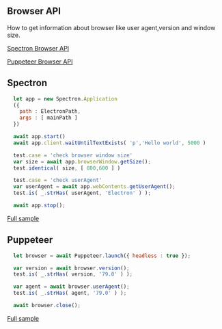 ## Browser API
How to get information about browser like user agent,version and window size.

[Spectron Browser API](https://webdriver.io/docs/api.html)

[Puppeteer Browser API](https://pptr.dev/#?product=Puppeteer&version=v2.0.0&show=api-class-browser)
## Spectron
```javascript
  let app = new Spectron.Application
  ({
    path : ElectronPath,
    args : [ mainPath ]
  })

  await app.start()
  await app.client.waitUntilTextExists( 'p','Hello world', 5000 )

  test.case = 'check browser window size'
  var size = await app.browserWindow.getSize();
  test.identical( size, [ 800,600 ] )

  test.case = 'check userAgent'
  var userAgent = await app.webContents.getUserAgent();
  test.is( _.strHas( userAgent, 'Electron' ) );

  await app.stop();
```
[Full sample](../../../sample/spectron/Browser.test.s)

## Puppeteer

```javascript
  let browser = await Puppeteer.launch({ headless : true });

  var version = await browser.version();
  test.is( _.strHas( version, '79.0' ) );

  var agent = await browser.userAgent();
  test.is( _.strHas( agent, '79.0' ) );

  await browser.close();
```
[Full sample](../../../sample/puppeteer/Browser.test.s)
